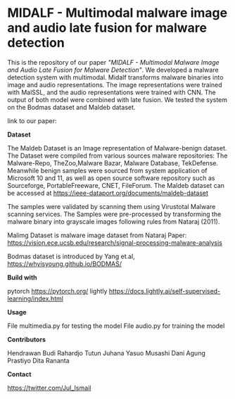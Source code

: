 # MIDALF - Multimodal malware image and audio late fusion for malware detection

This is the repository of our paper *"MIDALF - Multimodal Malware Image and Audio Late Fusion for Malware Detection"*. We developed a malware detection system with multimodal. Midalf transforms malware binaries into image and audio representations. The image representations were trained with MalSSL, and the audio representations were trained with CNN. The output of both model were combined with late fusion. We tested the system on the Bodmas dataset and Maldeb dataset.

link to our paper:

**Dataset**

The Maldeb Dataset is an Image representation of Malware-benign dataset. The Dataset were compiled from various sources malware repositories: The Malware-Repo, TheZoo,Malware Bazar, Malware Database, TekDefense. Meanwhile benign samples were sourced from system application of Microsoft 10 and 11, as well as open source software repository such as Sourceforge, PortableFreeware, CNET, FileForum. The Maldeb dataset can be accessed at https://ieee-dataport.org/documents/maldeb-dataset

The samples were validated by scanning them using Virustotal Malware scanning services. The Samples were pre-processed by transforming the malware binary into grayscale images following rules from Nataraj (2011).

Malimg Dataset is malware image dataset from Nataraj Paper: https://vision.ece.ucsb.edu/research/signal-processing-malware-analysis

Bodmas dataset is introduced by Yang et.al, https://whyisyoung.github.io/BODMAS/

**Build with**

pytorch https://pytorch.org/
lightly https://docs.lightly.ai/self-supervised-learning/index.html

**Usage**

File multimedia.py for testing the model
File audio.py for training the model

**Contributors**

Hendrawan
Budi Rahardjo
Tutun Juhana
Yasuo Musashi
Dani Agung Prastiyo
Dita Rananta

**Contact**

https://twitter.com/Jul_Ismail
